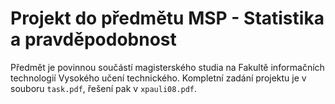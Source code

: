 # Projekt do předmětu MSP - Statistika a pravděpodobnost
Předmět je povinnou součástí magisterského studia na Fakultě informačních technologií Vysokého učení technického. Kompletní zadání projektu je v souboru `task.pdf`, řešení pak v `xpauli08.pdf`.
